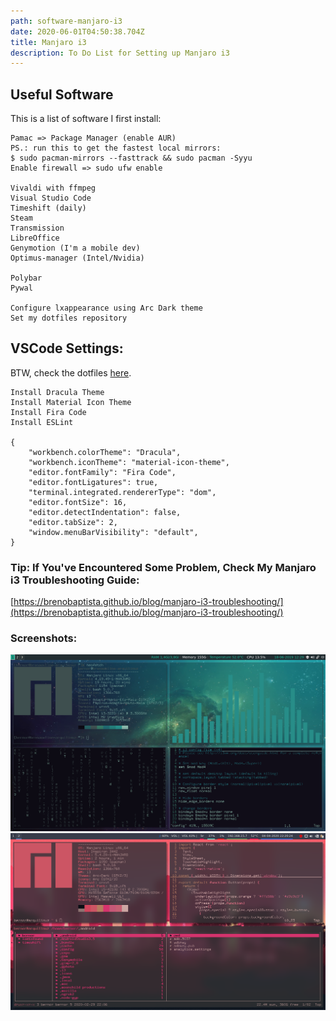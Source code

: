 ```yaml
---
path: software-manjaro-i3
date: 2020-06-01T04:50:38.704Z
title: Manjaro i3
description: To Do List for Setting up Manjaro i3
---
```


## Useful Software

This is a list of software I first install:

```
Pamac => Package Manager (enable AUR)
PS.: run this to get the fastest local mirrors:
$ sudo pacman-mirrors --fasttrack && sudo pacman -Syyu
Enable firewall => sudo ufw enable

Vivaldi with ffmpeg
Visual Studio Code
Timeshift (daily)
Steam
Transmission
LibreOffice
Genymotion (I'm a mobile dev)
Optimus-manager (Intel/Nvidia)

Polybar
Pywal

Configure lxappearance using Arc Dark theme
Set my dotfiles repository
```

## VSCode Settings:

BTW, check the dotfiles [here](https://github.com/brenobaptista/dotfiles).

```
Install Dracula Theme
Install Material Icon Theme
Install Fira Code
Install ESLint

{
    "workbench.colorTheme": "Dracula",
    "workbench.iconTheme": "material-icon-theme",
    "editor.fontFamily": "Fira Code",
    "editor.fontLigatures": true,
    "terminal.integrated.rendererType": "dom",
    "editor.fontSize": 16,
    "editor.detectIndentation": false,
    "editor.tabSize": 2,
    "window.menuBarVisibility": "default",
}
```

### Tip: If You've Encountered Some Problem, Check My Manjaro i3 Troubleshooting Guide:

[https://brenobaptista.github.io/blog/manjaro-i3-troubleshooting/](https://brenobaptista.github.io/blog/manjaro-i3-troubleshooting/)

### Screenshots:

![old](./cmatrix_cava.png)
![new](./ranger_polybar.png)
